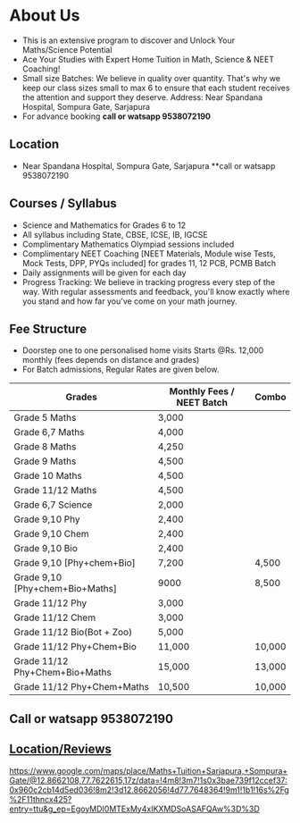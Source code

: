 
# About Us
* This is an extensive program to discover and Unlock Your Maths/Science Potential
* Ace Your Studies with Expert Home Tuition in Math, Science & NEET Coaching!
* Small size Batches: We believe in quality over quantity. That's why we keep our class sizes small to max 6 to ensure that each student receives the attention and support they deserve. Address: Near Spandana Hospital, Sompura Gate, Sarjapura
* For advance booking **call or watsapp 9538072190**
  
## Location 
* Near Spandana Hospital, Sompura Gate, Sarjapura **call or watsapp 9538072190
  
## Courses / Syllabus
* Science and Mathematics for Grades 6 to 12
* All syllabus including State, CBSE, ICSE, IB, IGCSE
* Complimentary Mathematics Olympiad sessions included
* Complimentary NEET Coaching [NEET Materials, Module wise Tests, Mock Tests, DPP, PYQs included] for grades 11, 12 PCB, PCMB Batch
* Daily assignments will be given for each day
* Progress Tracking: We believe in tracking progress every step of the way. With regular assessments and feedback, you'll know exactly where you stand and how far you've come on your math journey.

## Fee Structure
* Doorstep one to one personalised home visits Starts @Rs. 12,000 monthly (fees depends on distance and grades)
* For Batch admissions, Regular Rates are given below. 

| Grades  | Monthly Fees / NEET Batch | Combo |
| ------------- | ------------- | ------------- |
| Grade 5 Maths  | 3,000  |  |
| Grade 6,7 Maths  | 4,000  |  |
| Grade 8 Maths | 4,250  |  |
| Grade 9 Maths | 4,500  |  |
| Grade 10 Maths | 4,500  |  |
| Grade 11/12 Maths | 4,500 |  |
| Grade 6,7 Science  | 2,000  |  |
| Grade 9,10 Phy  | 2,400  | |
| Grade 9,10 Chem | 2,400  | |
| Grade 9,10 Bio  | 2,400  | |
| Grade 9,10 [Phy+chem+Bio] | 7,200 | 4,500 |
| Grade 9,10 [Phy+chem+Bio+Maths] | 9000 | 8,500 |
| Grade 11/12 Phy | 3,000 | |
| Grade 11/12 Chem | 3,000 | |
| Grade 11/12 Bio(Bot + Zoo) | 5,000 | |
| Grade 11/12 Phy+Chem+Bio | 11,000 | 10,000 |
| Grade 11/12 Phy+Chem+Bio+Maths | 15,000 | 13,000 |
| Grade 11/12 Phy+Chem+Maths | 10,500 | 10,000 |

## Call or watsapp 9538072190
## [Location/Reviews](https://www.google.com/maps/place/Maths+Tuition+Sarjapura,+Sompura+Gate/@12.8662108,77.7622615,17z/data=!4m8!3m7!1s0x3bae739f12ccef37:0x960c2cb14d5ed036!8m2!3d12.8662056!4d77.7648364!9m1!1b1!16s%2Fg%2F11thncx425?entry=ttu&g_ep=EgoyMDI0MTExMy4xIKXMDSoASAFQAw%3D%3D)

https://www.google.com/maps/place/Maths+Tuition+Sarjapura,+Sompura+Gate/@12.8662108,77.7622615,17z/data=!4m8!3m7!1s0x3bae739f12ccef37:0x960c2cb14d5ed036!8m2!3d12.8662056!4d77.7648364!9m1!1b1!16s%2Fg%2F11thncx425?entry=ttu&g_ep=EgoyMDI0MTExMy4xIKXMDSoASAFQAw%3D%3D
